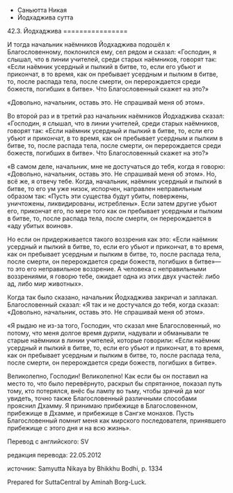









* Саньютта Никая
* Йодхаджива сутта


42\.3\. Йодхаджива
\=\=\=\=\=\=\=\=\=\=\=\=\=\=\=\=



И тогда начальник наёмников Йодхаджива подошёл к Благословенному, поклонился ему, сел рядом и сказал: «Господин, я слышал, что в линии учителей, среди старых наёмников, говорят так: «Если наёмник усердный и пылкий в битве, то, если его убьют и прикончат, в то время, как он пребывает усердным и пылким в битве, то, после распада тела, после смерти, он перерождается среди божеств, погибших в битве»\. Что Благословенный скажет на это?»


«Довольно, начальник, оставь это\. Не спрашивай меня об этом»\.


Во второй раз и в третий раз начальник наёмников Йодхаджива сказал: «Господин, я слышал, что в линии учителей, среди старых наёмников, говорят так: «Если наёмник усердный и пылкий в битве, то, если его убьют и прикончат, в то время, как он пребывает усердным и пылким в битве, то, после распада тела, после смерти, он перерождается среди божеств, погибших в битве»\. Что Благословенный скажет на это?»


«В самом деле, начальник, мне не достучаться до тебя, когда я говорю: «Довольно, начальник, оставь это\. Не спрашивай меня об этом»\. Но, всё же, я отвечу тебе\. Когда, начальник, наёмник усердный и пылкий в битве, то его ум уже низок, испорчен, направлен неправильным образом так: «Пусть эти существа будут убиты, повержены, уничтожены, ликвидированы, истреблены»\. Если затем другие убьют его, прикончат его, по мере того как он пребывает усердным и пылким в битве, то, после распада тела, после смерти, он перерождается в «аду убитых воинов»\.


Но если он придерживается такого воззрения как это: «Если наёмник усердный и пылкий в битве, то, если его убьют и прикончат, в то время, как он пребывает усердным и пылким в битве, то, после распада тела, после смерти, он перерождается среди божеств, погибших в битве»—то это его неправильное воззрение\. А человека с неправильными воззрениями, я говорю тебе, ожидает одна из этих двух участей: либо ад, либо мир животных»\.


Когда так было сказано, начальник Йодхаджива закричал и заплакал\. Благословенный сказал: «Я так и не достучался до тебя, когда сказал: «Довольно, начальник, оставь это\. Не спрашивай меня об этом»\.


«Я рыдаю не из\-за того, Господин, что сказал мне Благословенный, но потому, что меня долгое время дурили, надували и обманывали те старые наёмники в линии учителей, которые говорили: «Если наёмник усердный и пылкий в битве, то, если его убьют и прикончат, в то время, как он пребывает усердным и пылким в битве, то, после распада тела, после смерти, он перерождается среди божеств, погибших в битве»\.


Великолепно, Господин\! Великолепно\! Как если бы он поставил на место то, что было перевёрнуто, раскрыл бы спрятанное, показал путь тому, кто потерялся, внёс бы лампу во тьму, чтобы зрячий да мог увидеть, точно также Благословенный различными способами прояснил Дхамму\. Я принимаю прибежище в Благословенном, прибежище в Дхамме, и прибежище в Сангхе монахов\. Пусть Благословенный помнит меня как мирского последователя, принявшего прибежище с этого дня и на всю жизнь»\.



Перевод с английского: SV


редакция перевода: 22\.05\.2012


источник: Samyutta Nikaya by Bhikkhu Bodhi, p\. 1334


Prepared for SuttaCentral by Aminah Borg\-Luck\.






